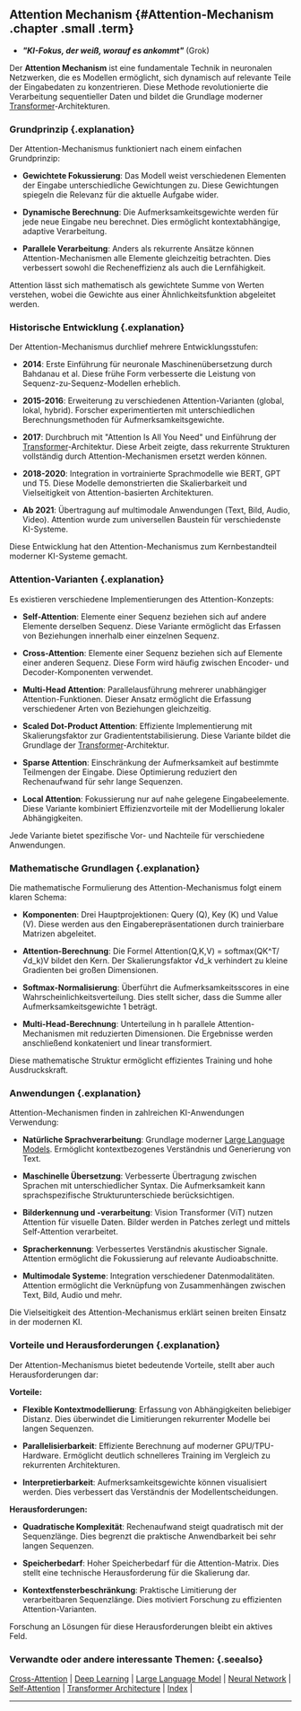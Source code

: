 ## Attention Mechanism {#Attention-Mechanism .chapter .small .term}

- ***"KI-Fokus, der weiß, worauf es ankommt"***  (Grok)

Der **Attention Mechanism** ist eine fundamentale Technik in neuronalen Netzwerken, die es Modellen ermöglicht, sich dynamisch auf relevante Teile der Eingabedaten zu konzentrieren.
Diese Methode revolutionierte die Verarbeitung sequentieller Daten und bildet die Grundlage moderner [Transformer](#Transformer-Architecture)-Architekturen.

### Grundprinzip {.explanation}

Der Attention-Mechanismus funktioniert nach einem einfachen Grundprinzip:

- **Gewichtete Fokussierung**: Das Modell weist verschiedenen Elementen der Eingabe unterschiedliche Gewichtungen zu.
Diese Gewichtungen spiegeln die Relevanz für die aktuelle Aufgabe wider.

- **Dynamische Berechnung**: Die Aufmerksamkeitsgewichte werden für jede neue Eingabe neu berechnet.
Dies ermöglicht kontextabhängige, adaptive Verarbeitung.

- **Parallele Verarbeitung**: Anders als rekurrente Ansätze können Attention-Mechanismen alle Elemente gleichzeitig betrachten.
Dies verbessert sowohl die Recheneffizienz als auch die Lernfähigkeit.

Attention lässt sich mathematisch als gewichtete Summe von Werten verstehen, wobei die Gewichte aus einer Ähnlichkeitsfunktion abgeleitet werden.

### Historische Entwicklung {.explanation}

Der Attention-Mechanismus durchlief mehrere Entwicklungsstufen:

- **2014**: Erste Einführung für neuronale Maschinenübersetzung durch Bahdanau et al.
Diese frühe Form verbesserte die Leistung von Sequenz-zu-Sequenz-Modellen erheblich.

- **2015-2016**: Erweiterung zu verschiedenen Attention-Varianten (global, lokal, hybrid).
Forscher experimentierten mit unterschiedlichen Berechnungsmethoden für Aufmerksamkeitsgewichte.

- **2017**: Durchbruch mit "Attention Is All You Need" und Einführung der [Transformer](#Transformer-Architecture)-Architektur.
Diese Arbeit zeigte, dass rekurrente Strukturen vollständig durch Attention-Mechanismen ersetzt werden können.

- **2018-2020**: Integration in vortrainierte Sprachmodelle wie BERT, GPT und T5.
Diese Modelle demonstrierten die Skalierbarkeit und Vielseitigkeit von Attention-basierten Architekturen.

- **Ab 2021**: Übertragung auf multimodale Anwendungen (Text, Bild, Audio, Video).
Attention wurde zum universellen Baustein für verschiedenste KI-Systeme.

Diese Entwicklung hat den Attention-Mechanismus zum Kernbestandteil moderner KI-Systeme gemacht.

### Attention-Varianten {.explanation}

Es existieren verschiedene Implementierungen des Attention-Konzepts:

- **Self-Attention**: Elemente einer Sequenz beziehen sich auf andere Elemente derselben Sequenz.
Diese Variante ermöglicht das Erfassen von Beziehungen innerhalb einer einzelnen Sequenz.

- **Cross-Attention**: Elemente einer Sequenz beziehen sich auf Elemente einer anderen Sequenz.
Diese Form wird häufig zwischen Encoder- und Decoder-Komponenten verwendet.

- **Multi-Head Attention**: Parallelausführung mehrerer unabhängiger Attention-Funktionen.
Dieser Ansatz ermöglicht die Erfassung verschiedener Arten von Beziehungen gleichzeitig.

- **Scaled Dot-Product Attention**: Effiziente Implementierung mit Skalierungsfaktor zur Gradiententstabilisierung.
Diese Variante bildet die Grundlage der [Transformer](#Transformer-Architecture)-Architektur.

- **Sparse Attention**: Einschränkung der Aufmerksamkeit auf bestimmte Teilmengen der Eingabe.
Diese Optimierung reduziert den Rechenaufwand für sehr lange Sequenzen.

- **Local Attention**: Fokussierung nur auf nahe gelegene Eingabeelemente.
Diese Variante kombiniert Effizienzvorteile mit der Modellierung lokaler Abhängigkeiten.

Jede Variante bietet spezifische Vor- und Nachteile für verschiedene Anwendungen.

### Mathematische Grundlagen {.explanation}

Die mathematische Formulierung des Attention-Mechanismus folgt einem klaren Schema:

- **Komponenten**: Drei Hauptprojektionen: Query (Q), Key (K) und Value (V).
Diese werden aus den Eingaberepräsentationen durch trainierbare Matrizen abgeleitet.

- **Attention-Berechnung**: Die Formel Attention(Q,K,V) = softmax(QK^T/√d_k)V bildet den Kern.
Der Skalierungsfaktor √d_k verhindert zu kleine Gradienten bei großen Dimensionen.

- **Softmax-Normalisierung**: Überführt die Aufmerksamkeitsscores in eine Wahrscheinlichkeitsverteilung.
Dies stellt sicher, dass die Summe aller Aufmerksamkeitsgewichte 1 beträgt.

- **Multi-Head-Berechnung**: Unterteilung in h parallele Attention-Mechanismen mit reduzierten Dimensionen.
Die Ergebnisse werden anschließend konkateniert und linear transformiert.

Diese mathematische Struktur ermöglicht effizientes Training und hohe Ausdruckskraft.

### Anwendungen {.explanation}

Attention-Mechanismen finden in zahlreichen KI-Anwendungen Verwendung:

- **Natürliche Sprachverarbeitung**: Grundlage moderner [Large Language Models](#Large-Language-Model).
Ermöglicht kontextbezogenes Verständnis und Generierung von Text.

- **Maschinelle Übersetzung**: Verbesserte Übertragung zwischen Sprachen mit unterschiedlicher Syntax.
Die Aufmerksamkeit kann sprachspezifische Strukturunterschiede berücksichtigen.

- **Bilderkennung und -verarbeitung**: Vision Transformer (ViT) nutzen Attention für visuelle Daten.
Bilder werden in Patches zerlegt und mittels Self-Attention verarbeitet.

- **Spracherkennung**: Verbessertes Verständnis akustischer Signale.
Attention ermöglicht die Fokussierung auf relevante Audioabschnitte.

- **Multimodale Systeme**: Integration verschiedener Datenmodalitäten.
Attention ermöglicht die Verknüpfung von Zusammenhängen zwischen Text, Bild, Audio und mehr.

Die Vielseitigkeit des Attention-Mechanismus erklärt seinen breiten Einsatz in der modernen KI.

### Vorteile und Herausforderungen {.explanation}

Der Attention-Mechanismus bietet bedeutende Vorteile, stellt aber auch Herausforderungen dar:

**Vorteile:**
- **Flexible Kontextmodellierung**: Erfassung von Abhängigkeiten beliebiger Distanz.
Dies überwindet die Limitierungen rekurrenter Modelle bei langen Sequenzen.

- **Parallelisierbarkeit**: Effiziente Berechnung auf moderner GPU/TPU-Hardware.
Ermöglicht deutlich schnelleres Training im Vergleich zu rekurrenten Architekturen.

- **Interpretierbarkeit**: Aufmerksamkeitsgewichte können visualisiert werden.
Dies verbessert das Verständnis der Modellentscheidungen.

**Herausforderungen:**
- **Quadratische Komplexität**: Rechenaufwand steigt quadratisch mit der Sequenzlänge.
Dies begrenzt die praktische Anwendbarkeit bei sehr langen Sequenzen.

- **Speicherbedarf**: Hoher Speicherbedarf für die Attention-Matrix.
Dies stellt eine technische Herausforderung für die Skalierung dar.

- **Kontextfensterbeschränkung**: Praktische Limitierung der verarbeitbaren Sequenzlänge.
Dies motiviert Forschung zu effizienten Attention-Varianten.

Forschung an Lösungen für diese Herausforderungen bleibt ein aktives Feld.

### Verwandte oder andere interessante Themen: {.seealso}

[Cross-Attention](#Cross-Attention) |
[Deep Learning](#Deep-Learning) |
[Large Language Model](#Large-Language-Model) |
[Neural Network](#Neural-Network) |
[Self-Attention](#Self-Attention) |
[Transformer Architecture](#Transformer-Architecture) |
[Index](#Index) |

----


